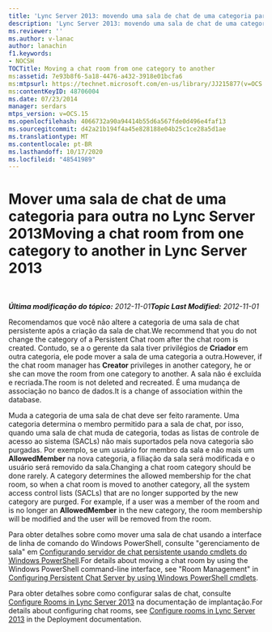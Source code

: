 ```yaml
---
title: 'Lync Server 2013: movendo uma sala de chat de uma categoria para outra'
description: 'Lync Server 2013: movendo uma sala de chat de uma categoria para outra.'
ms.reviewer: ''
ms.author: v-lanac
author: lanachin
f1.keywords:
- NOCSH
TOCTitle: Moving a chat room from one category to another
ms:assetid: 7e93b8f6-5a18-4476-a432-3918e01bcfa6
ms:mtpsurl: https://technet.microsoft.com/en-us/library/JJ215877(v=OCS.15)
ms:contentKeyID: 48706004
ms.date: 07/23/2014
manager: serdars
mtps_version: v=OCS.15
ms.openlocfilehash: 4066732a90a94414b55d6a567fde0d496e4faf13
ms.sourcegitcommit: d42a21b194f4a45e828188e04b25c1ce28a5d1ae
ms.translationtype: MT
ms.contentlocale: pt-BR
ms.lasthandoff: 10/17/2020
ms.locfileid: "48541989"
---
```

# <a name="moving-a-chat-room-from-one-category-to-another-in-lync-server-2013"></a><span data-ttu-id="b8db4-103">Mover uma sala de chat de uma categoria para outra no Lync Server 2013</span><span class="sxs-lookup"><span data-stu-id="b8db4-103">Moving a chat room from one category to another in Lync Server 2013</span></span>

<div data-xmlns="http://www.w3.org/1999/xhtml">

<div class="topic" data-xmlns="http://www.w3.org/1999/xhtml" data-msxsl="urn:schemas-microsoft-com:xslt" data-cs="https://msdn.microsoft.com/">

<div data-asp="https://msdn2.microsoft.com/asp">



</div>

<div id="mainSection">

<div id="mainBody">

<span> </span>

<span data-ttu-id="b8db4-104">_**Última modificação do tópico:** 2012-11-01_</span><span class="sxs-lookup"><span data-stu-id="b8db4-104">_**Topic Last Modified:** 2012-11-01_</span></span>

<span data-ttu-id="b8db4-105">Recomendamos que você não altere a categoria de uma sala de chat persistente após a criação da sala de chat.</span><span class="sxs-lookup"><span data-stu-id="b8db4-105">We recommend that you do not change the category of a Persistent Chat room after the chat room is created.</span></span> <span data-ttu-id="b8db4-106">Contudo, se a o gerente da sala tiver privilégios de **Criador** em outra categoria, ele pode mover a sala de uma categoria a outra.</span><span class="sxs-lookup"><span data-stu-id="b8db4-106">However, if the chat room manager has **Creator** privileges in another category, he or she can move the room from one category to another.</span></span> <span data-ttu-id="b8db4-107">A sala não é excluída e recriada.</span><span class="sxs-lookup"><span data-stu-id="b8db4-107">The room is not deleted and recreated.</span></span> <span data-ttu-id="b8db4-108">É uma mudança de associação no banco de dados.</span><span class="sxs-lookup"><span data-stu-id="b8db4-108">It is a change of association within the database.</span></span>

<span data-ttu-id="b8db4-p102">Muda a categoria de uma sala de chat deve ser feito raramente. Uma categoria determina o membro permitido para a sala de chat, por isso, quando uma sala de chat muda de categoria, todas as listas de controle de acesso ao sistema (SACLs) não mais suportados pela nova categoria são purgadas. Por exemplo, se um usuário for membro da sala e não mais um **AllowedMember** na nova categoria, a filiação da sala será modificada e o usuário será removido da sala.</span><span class="sxs-lookup"><span data-stu-id="b8db4-p102">Changing a chat room category should be done rarely. A category determines the allowed membership for the chat room, so when a chat room is moved to another category, all the system access control lists (SACLs) that are no longer supported by the new category are purged. For example, if a user was a member of the room and is no longer an **AllowedMember** in the new category, the room membership will be modified and the user will be removed from the room.</span></span>

<span data-ttu-id="b8db4-112">Para obter detalhes sobre como mover uma sala de chat usando a interface de linha de comando do Windows PowerShell, consulte "gerenciamento de sala" em [Configurando servidor de chat persistente usando cmdlets do Windows PowerShell](configuring-persistent-chat-server-by-using-windows-powershell-cmdlets.md).</span><span class="sxs-lookup"><span data-stu-id="b8db4-112">For details about moving a chat room by using the Windows PowerShell command-line interface, see "Room Management" in [Configuring Persistent Chat Server by using Windows PowerShell cmdlets](configuring-persistent-chat-server-by-using-windows-powershell-cmdlets.md).</span></span>

<span data-ttu-id="b8db4-113">Para obter detalhes sobre como configurar salas de chat, consulte [Configure Rooms in Lync Server 2013](lync-server-2013-configure-rooms.md) na documentação de implantação.</span><span class="sxs-lookup"><span data-stu-id="b8db4-113">For details about configuring chat rooms, see [Configure rooms in Lync Server 2013](lync-server-2013-configure-rooms.md) in the Deployment documentation.</span></span>

</div>

<span> </span>

</div>

</div>

</div>

